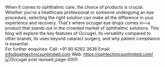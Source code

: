 When it comes to ophthalmic care, the choice of products is crucial. Whether you're a healthcare professional or someone undergoing an eye procedure, selecting the right solution can make all the difference in your experience and recovery. That's where occugel eye drops comes in—a product that stands out in the crowded market of ophthalmic solutions. This blog will explore the key features of Occugel, its versatility compared to other brands, its uses beyond cataract surgery, and why patient compliance is essential.  
For further enquiries:
Call:		+91 90 6262 3636
Email:		info@ophtechnicsunlimited.com
Web:		https://ophtechnicsunlimited.com/
 ![Occugel post revised_page-0001](https://github.com/user-attachments/assets/44c6c123-ce5a-4a1c-8bfc-1ff0ac21c489)
